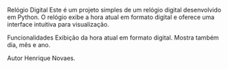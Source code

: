 Relógio Digital
Este é um projeto simples de um relógio digital desenvolvido em Python. O relógio exibe a hora atual em formato digital e oferece uma interface intuitiva para visualização.

Funcionalidades
Exibição da hora atual em formato digital.
Mostra também dia, mês e ano.

Autor
Henrique Novaes.
